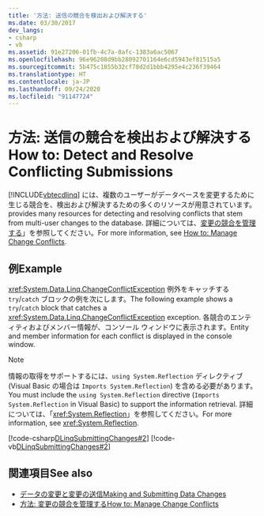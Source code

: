 ```yaml
---
title: '方法: 送信の競合を検出および解決する'
ms.date: 03/30/2017
dev_langs:
- csharp
- vb
ms.assetid: 91e27206-01fb-4c7a-8afc-1383a6ac5067
ms.openlocfilehash: 96e96208d9bb28092701164e6cd5943ef81515a5
ms.sourcegitcommit: 5b475c1855b32cf78d2d1bbb4295e4c236f39464
ms.translationtype: HT
ms.contentlocale: ja-JP
ms.lasthandoff: 09/24/2020
ms.locfileid: "91147724"
---
```

# <a name="how-to-detect-and-resolve-conflicting-submissions"></a><span data-ttu-id="63d3b-102">方法: 送信の競合を検出および解決する</span><span class="sxs-lookup"><span data-stu-id="63d3b-102">How to: Detect and Resolve Conflicting Submissions</span></span>

[!INCLUDE[vbtecdlinq](../../../../../../includes/vbtecdlinq-md.md)] <span data-ttu-id="63d3b-103">には、複数のユーザーがデータベースを変更するために生じる競合を、検出および解決するための多くのリソースが用意されています。</span><span class="sxs-lookup"><span data-stu-id="63d3b-103">provides many resources for detecting and resolving conflicts that stem from multi-user changes to the database.</span></span> <span data-ttu-id="63d3b-104">詳細については、[変更の競合を管理する](how-to-manage-change-conflicts.md)」を参照してください。</span><span class="sxs-lookup"><span data-stu-id="63d3b-104">For more information, see [How to: Manage Change Conflicts](how-to-manage-change-conflicts.md).</span></span>  
  
## <a name="example"></a><span data-ttu-id="63d3b-105">例</span><span class="sxs-lookup"><span data-stu-id="63d3b-105">Example</span></span>  

 <span data-ttu-id="63d3b-106"><xref:System.Data.Linq.ChangeConflictException> 例外をキャッチする `try`/`catch` ブロックの例を次にします。</span><span class="sxs-lookup"><span data-stu-id="63d3b-106">The following example shows a `try`/`catch` block that catches a <xref:System.Data.Linq.ChangeConflictException> exception.</span></span> <span data-ttu-id="63d3b-107">各競合のエンティティおよびメンバー情報が、コンソール ウィンドウに表示されます。</span><span class="sxs-lookup"><span data-stu-id="63d3b-107">Entity and member information for each conflict is displayed in the console window.</span></span>  
  
> [!NOTE]
> <span data-ttu-id="63d3b-108">情報の取得をサポートするには、`using System.Reflection` ディレクティブ (Visual Basic の場合は `Imports System.Reflection`) を含める必要があります。</span><span class="sxs-lookup"><span data-stu-id="63d3b-108">You must include the `using System.Reflection` directive (`Imports System.Reflection` in Visual Basic) to support the information retrieval.</span></span> <span data-ttu-id="63d3b-109">詳細については、「<xref:System.Reflection>」を参照してください。</span><span class="sxs-lookup"><span data-stu-id="63d3b-109">For more information, see <xref:System.Reflection>.</span></span>  
  
 [!code-csharp[DLinqSubmittingChanges#2](../../../../../../samples/snippets/csharp/VS_Snippets_Data/DLinqSubmittingChanges/cs/Program.cs#2)]
 [!code-vb[DLinqSubmittingChanges#2](../../../../../../samples/snippets/visualbasic/VS_Snippets_Data/DLinqSubmittingChanges/vb/Module1.vb#2)]  
  
## <a name="see-also"></a><span data-ttu-id="63d3b-110">関連項目</span><span class="sxs-lookup"><span data-stu-id="63d3b-110">See also</span></span>

- [<span data-ttu-id="63d3b-111">データの変更と変更の送信</span><span class="sxs-lookup"><span data-stu-id="63d3b-111">Making and Submitting Data Changes</span></span>](making-and-submitting-data-changes.md)
- [<span data-ttu-id="63d3b-112">方法: 変更の競合を管理する</span><span class="sxs-lookup"><span data-stu-id="63d3b-112">How to: Manage Change Conflicts</span></span>](how-to-manage-change-conflicts.md)
